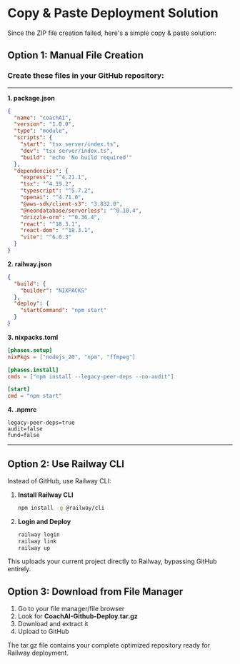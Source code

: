 # Copy & Paste Deployment Solution

Since the ZIP file creation failed, here's a simple copy & paste solution:

## Option 1: Manual File Creation

### Create these files in your GitHub repository:

---

**1. package.json**
```json
{
  "name": "coachAI",
  "version": "1.0.0",
  "type": "module",
  "scripts": {
    "start": "tsx server/index.ts",
    "dev": "tsx server/index.ts",
    "build": "echo 'No build required'"
  },
  "dependencies": {
    "express": "^4.21.1",
    "tsx": "^4.19.2",
    "typescript": "^5.7.2",
    "openai": "^4.71.0",
    "@aws-sdk/client-s3": "3.832.0",
    "@neondatabase/serverless": "^0.10.4",
    "drizzle-orm": "^0.36.4",
    "react": "^18.3.1",
    "react-dom": "^18.3.1",
    "vite": "^6.0.3"
  }
}
```

**2. railway.json**
```json
{
  "build": {
    "builder": "NIXPACKS"
  },
  "deploy": {
    "startCommand": "npm start"
  }
}
```

**3. nixpacks.toml**
```toml
[phases.setup]
nixPkgs = ["nodejs_20", "npm", "ffmpeg"]

[phases.install]
cmds = ["npm install --legacy-peer-deps --no-audit"]

[start]
cmd = "npm start"
```

**4. .npmrc**
```
legacy-peer-deps=true
audit=false
fund=false
```

---

## Option 2: Use Railway CLI

Instead of GitHub, use Railway CLI:

1. **Install Railway CLI**
   ```bash
   npm install -g @railway/cli
   ```

2. **Login and Deploy**
   ```bash
   railway login
   railway link
   railway up
   ```

This uploads your current project directly to Railway, bypassing GitHub entirely.

## Option 3: Download from File Manager

1. Go to your file manager/file browser
2. Look for **CoachAI-Github-Deploy.tar.gz**
3. Download and extract it
4. Upload to GitHub

The tar.gz file contains your complete optimized repository ready for Railway deployment.